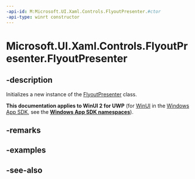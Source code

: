```yaml
---
-api-id: M:Microsoft.UI.Xaml.Controls.FlyoutPresenter.#ctor
-api-type: winrt constructor
---
```


<!-- Method syntax
public FlyoutPresenter()
-->

# Microsoft.UI.Xaml.Controls.FlyoutPresenter.FlyoutPresenter

## -description
Initializes a new instance of the [FlyoutPresenter](flyoutpresenter.md) class.

**This documentation applies to WinUI 2 for UWP** (for [WinUI](/windows/apps/winui/winui3/) in the [Windows App SDK](/windows/apps/windows-app-sdk/), see the **[Windows App SDK namespaces](/windows/windows-app-sdk/api/winrt/)**).

## -remarks

## -examples

## -see-also
